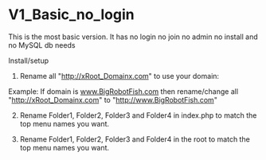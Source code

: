 # V1_Basic_no_login

This is the most basic version. It has no login no join no admin no install and no MySQL db needs

Install/setup


1) Rename all "http://xRoot_Domainx.com" to use your domain:

Example: If domain is www.BigRobotFish.com then rename/change all "http://xRoot_Domainx.com" to "http://www.BigRobotFish.com"

2) Rename Folder1, Folder2, Folder3 and Folder4 in index.php to match the top menu names you want.

3) Rename Folder1, Folder2, Folder3 and Folder4 in the root  to match the top menu names you want.
